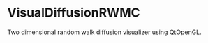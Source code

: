 VisualDiffusionRWMC
===================

Two dimensional random walk diffusion visualizer using QtOpenGL.
